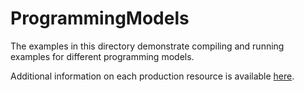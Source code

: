 # ProgrammingModels

The examples in this directory demonstrate compiling and running examples for different programming models.

Additional information on each production resource is available [here][1].

[1]: <https://www.alcf.anl.gov/support-center>
